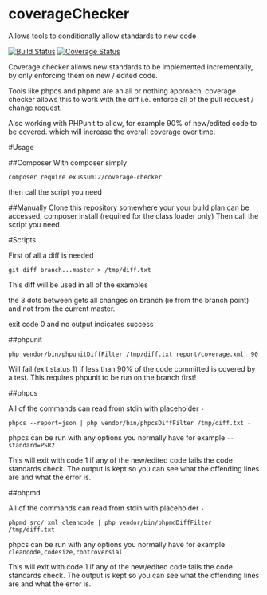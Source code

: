 # coverageChecker
Allows tools to conditionally allow standards to new code

[![Build Status](https://travis-ci.org/exussum12/coverageChecker.svg?branch=master)](https://travis-ci.org/exussum12/coverageChecker)
[![Coverage Status](https://coveralls.io/repos/github/exussum12/coverageChecker/badge.svg?branch=master)](https://coveralls.io/github/exussum12/coverageChecker?branch=master)


Coverage checker allows new standards to be implemented incrementally, by only enforcing them on new / edited code.

Tools like phpcs and phpmd are an all or nothing approach, coverage checker allows this to work with the diff i.e. enforce all of the pull request / change request.

Also working with PHPunit to allow, for example 90% of new/edited code to be covered. which will increase the overall coverage over time.

#Usage

##Composer
With composer simply

    composer require exussum12/coverage-checker
    
then call the script you need

##Manually
Clone this repository somewhere your your build plan can be accessed, composer install (required for the class loader only)
Then call the script you need


#Scripts

First of all a diff is needed

    git diff branch...master > /tmp/diff.txt
This diff will be used in all of the examples

the 3 dots between gets all changes on branch (ie from the branch point) and not from the current master.

exit code 0 and no output indicates success

##phpunit

    php vendor/bin/phpunitDiffFilter /tmp/diff.txt report/coverage.xml  90
    
Will fail (exit status 1) if less than 90% of the code committed is covered by a test.
This requires phpunit to be run on the branch first!

##phpcs

All of the commands can read from stdin with placeholder `-`

    phpcs --report=json | php vendor/bin/phpcsDiffFilter /tmp/diff.txt -
    
phpcs can be run with any options you normally have for example `--standard=PSR2`

This will exit with code 1 if any of the new/edited code fails the code standards check. The output is kept so you can see what the offending lines are and what the error is.


##phpmd

All of the commands can read from stdin with placeholder `-`

    phpmd src/ xml cleancode | php vendor/bin/phpmdDiffFilter /tmp/diff.txt -
    
phpcs can be run with any options you normally have for example `cleancode,codesize,controversial`

This will exit with code 1 if any of the new/edited code fails the code standards check. The output is kept so you can see what the offending lines are and what the error is.
